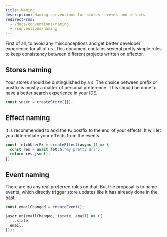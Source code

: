 ```yaml
---
title: Naming
description: Naming conventions for stores, events and effects
redirectFrom:
  - /docs/conventions/naming
  - /conventions/naming
---
```


First of all, to avoid any misconceptions and get better developer experience for all of us. This document contains several pretty simple rules to keep consistency between different projects written on effector.

## Stores naming

Your stores should be distinguished by a `$`. The choice between prefix or postfix is mostly a matter of personal preference. This should be done to have a better search experience in your IDE.

```js
const $user = createStore({});
```

## Effect naming

It is recommended to add the `Fx` postfix to the end of your effects. It will let you differentiate your effects from the events.

```js
const fetchUserFx = createEffect(async () => {
  const res = await fetch("my pretty url");
  return res.json();
});
```

## Event naming

There are no any real preferred rules on that. But the proposal is to name events, which directly trigger store updates like it has already done in the past.

```js
const emailChanged = createEvent();

$user.on(emailChanged, (state, email) => ({
  ...state,
  email,
}));
```
